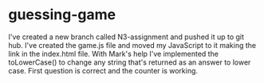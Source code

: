 # guessing-game
I've created a new branch called N3-assignment and pushed it up to git hub. I've created the game.js file and moved my JavaScript to it making the link in the index.html file. With Mark's help I've implemented the toLowerCase() to change any string that's returned as an answer to lower case.
First question is correct and the counter is working.
